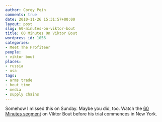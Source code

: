 ```yaml
---
author: Corey Pein
comments: true
date: 2010-11-26 15:31:57+00:00
layout: post
slug: 60-minutes-on-viktor-bout
title: 60 Minutes On Viktor Bout 
wordpress_id: 1056
categories:
- Meet The Profiteer
people:
- viktor bout
places:
- russia
- usa
tags:
- arms trade
- bout time
- media
- supply chains
---
```


Somehow I missed this on Sunday. Maybe you did, too. Watch the [60 Minutes segment](http://www.cbsnews.com/video/watch/?id=7076477n&tag=mncol;lst;5) on Viktor Bout before his trial commences in New York.

